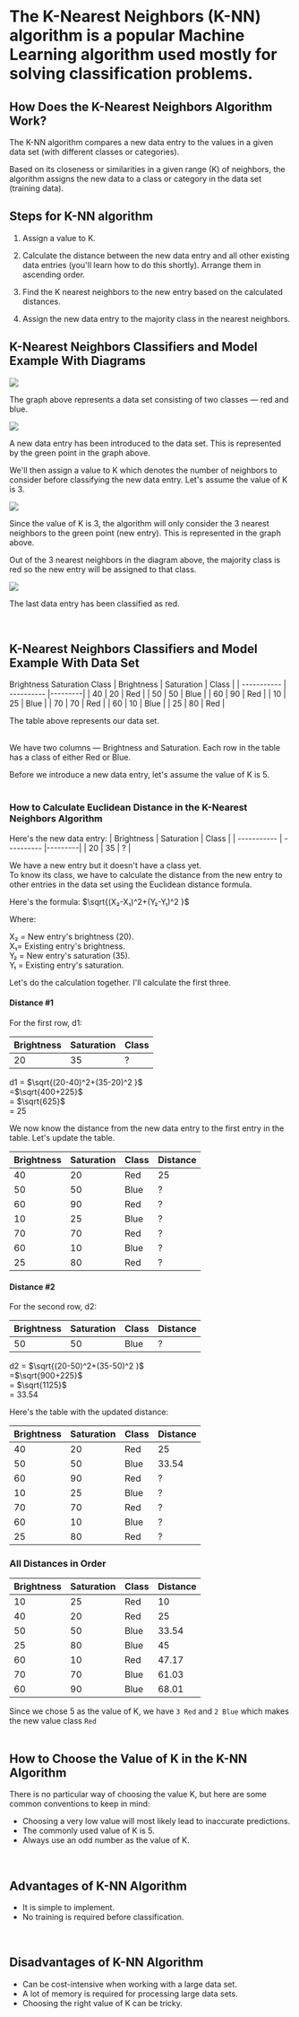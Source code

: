 # The K-Nearest Neighbors (K-NN) algorithm is a popular Machine Learning algorithm used mostly for solving classification problems.

## How Does the K-Nearest Neighbors Algorithm Work?
The K-NN algorithm compares a new data entry to the values in a given data set (with different classes or categories).

Based on its closeness or similarities in a given range (K) of neighbors, the algorithm assigns the new data to a class or category in the data set (training data).

## Steps for K-NN algorithm 
1. Assign a value to K.

2. Calculate the distance between the new data entry and all other existing data entries (you'll learn how to do this shortly). Arrange them in ascending order.

3. Find the K nearest neighbors to the new entry based on the calculated distances.

4. Assign the new data entry to the majority class in the nearest neighbors.

## K-Nearest Neighbors Classifiers and Model Example With Diagrams

![](/Ki/KNN%20Algorithm/imagesmd/knn-data-graph.png)


The graph above represents a data set consisting of two classes — red and blue.

![](/Ki/KNN%20Algorithm/imagesmd/knn-data-graph-2.png)

A new data entry has been introduced to the data set. This is represented by the green point in the graph above.

We'll then assign a value to K which denotes the number of neighbors to consider before classifying the new data entry. Let's assume the value of K is 3.

![](/Ki/KNN%20Algorithm/imagesmd/knn-data-graph-3.png)

Since the value of K is 3, the algorithm will only consider the 3 nearest neighbors to the green point (new entry). This is represented in the graph above.

Out of the 3 nearest neighbors in the diagram above, the majority class is red so the new entry will be assigned to that class.

![](/Ki/KNN%20Algorithm/imagesmd/knn-data-graph-4.png)

The last data entry has been classified as red. 

<br>

## K-Nearest Neighbors Classifiers and Model Example With Data Set
Brightness	Saturation	Class
| Brightness  | Saturation |  Class  |
| ----------- | ---------- |---------|
|    40       |     20     |   Red   |
|    50       |     50     |   Blue  |
|    60       |     90     |   Red   |
|    10       |     25     |   Blue  |
|    70       |     70     |   Red   |
|    60       |     10     |   Blue  |
|    25       |     80     |   Red   | 


The table above represents our data set.   

<br>
We have two columns — Brightness and Saturation. Each row in the table has a class of either Red or Blue.

Before we introduce a new data entry, let's assume the value of K is 5.
<br>
<br>
### How to Calculate Euclidean Distance in the K-Nearest Neighbors Algorithm

Here's the new data entry:
| Brightness  | Saturation |  Class  |
| ----------- | ---------- |---------|
|    20       |     35     |   ?     | 

We have a new entry but it doesn't have a class yet. \
To know its class, we have to calculate the distance from the new entry to other entries in the data set using the Euclidean distance formula.

Here's the formula: $\sqrt{(X₂-X₁)^2+(Y₂-Y₁)^2 }$

Where:

X₂ = New entry's brightness (20).<br>
X₁= Existing entry's brightness.<br>
Y₂ = New entry's saturation (35).<br>
Y₁ = Existing entry's saturation.<br>

Let's do the calculation together. I'll calculate the first three.

#### Distance #1
For the first row, d1:

| Brightness  | Saturation |  Class  |
| ----------- | ---------- |---------|
|    20       |     35     |   ?     | 

d1 = $\sqrt{(20-40)^2+(35-20)^2 }$ <br>
=$\sqrt{400+225}$ <br>
= $\sqrt{625}$ <br>
= $25$

We now know the distance from the new data entry to the first entry in the table. Let's update the table.

| Brightness  | Saturation |  Class  | Distance|
| ----------- | ---------- |---------|---------|
|    40       |     20     |   Red   |    25   |
|    50       |     50     |   Blue  |?|
|    60       |     90     |   Red   |?|
|    10       |     25     |   Blue  |?|
|    70       |     70     |   Red   |?|
|    60       |     10     |   Blue  |?|
|    25       |     80     |   Red   |?|

#### Distance #2
For the second row, d2:

| Brightness  | Saturation |  Class  |Distance |
| ----------- | ---------- |---------|---------|
|    50       |     50     |   Blue  |    ?    |

d2 = $\sqrt{(20-50)^2+(35-50)^2 }$ <br>
=$\sqrt{900+225}$ <br>
= $\sqrt{1125}$ <br>
= $33.54$



Here's the table with the updated distance:

| Brightness  | Saturation |  Class  | Distance|
| ----------- | ---------- |---------|---------|
|    40       |     20     |   Red   |    25   |
|    50       |     50     |   Blue  |33.54|
|    60       |     90     |   Red   |?|
|    10       |     25     |   Blue  |?|
|    70       |     70     |   Red   |?|
|    60       |     10     |   Blue  |?|
|    25       |     80     |   Red   |?|


### All Distances in Order

|Brightness	|Saturation |	Class	|Distance|
| ----------- | ---------- |---------|---------|
|10|	25	|Red	|10|
|40|	20	|Red	|25|
|50|	50	|Blue	|33.54|
|25|	80	|Blue	|45|
|60|	10	|Red	|47.17|
|70|	70	|Blue	|61.03|
|60|	90	|Blue	|68.01|

Since we chose 5 as the value of K, we have `3 Red` and `2 Blue` which makes the new value class `Red`
<br>
<br>
## How to Choose the Value of K in the K-NN Algorithm
There is no particular way of choosing the value K, but here are some common conventions to keep in mind:

- Choosing a very low value will most likely lead to inaccurate predictions.
- The commonly used value of K is 5.
- Always use an odd number as the value of K.
<br>

## Advantages of K-NN Algorithm
- It is simple to implement.
- No training is required before classification.
<br>
 
## Disadvantages of K-NN Algorithm
- Can be cost-intensive when working with a large data set.
- A lot of memory is required for processing large data sets.
- Choosing the right value of K can be tricky.